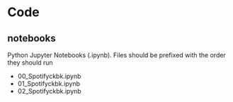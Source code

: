 # Code

## notebooks
Python Jupyter Notebooks (.ipynb). Files should be prefixed with the order they should run

- 00_Spotifyckbk.ipynb
- 01_Spotifyckbk.ipynb
- 02_Spotifyckbk.ipynb

